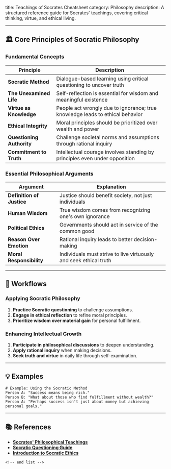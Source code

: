 title: Teachings of Socrates Cheatsheet
category: Philosophy
description: A structured reference guide for Socrates' teachings, covering critical thinking, virtue, and ethical living.

---

## 🏛️ **Core Principles of Socratic Philosophy**

### **Fundamental Concepts**

| Principle                       | Description                                                                   |
| ------------------------------- | ----------------------------------------------------------------------------- |
| **Socratic Method**       | Dialogue-based learning using critical questioning to uncover truth           |
| **The Unexamined Life**   | Self-reflection is essential for wisdom and meaningful existence              |
| **Virtue as Knowledge**   | People act wrongly due to ignorance; true knowledge leads to ethical behavior |
| **Ethical Integrity**     | Moral principles should be prioritized over wealth and power                  |
| **Questioning Authority** | Challenge societal norms and assumptions through rational inquiry             |
| **Commitment to Truth**   | Intellectual courage involves standing by principles even under opposition    |

### **Essential Philosophical Arguments**

| Argument                        | Explanation                                                       |
| ------------------------------- | ----------------------------------------------------------------- |
| **Definition of Justice** | Justice should benefit society, not just individuals              |
| **Human Wisdom**          | True wisdom comes from recognizing one's own ignorance            |
| **Political Ethics**      | Governments should act in service of the common good              |
| **Reason Over Emotion**   | Rational inquiry leads to better decision-making                  |
| **Moral Responsibility**  | Individuals must strive to live virtuously and seek ethical truth |

---

## 🔄 **Workflows**

### **Applying Socratic Philosophy**

1. **Practice Socratic questioning** to challenge assumptions.
2. **Engage in ethical reflection** to refine moral principles.
3. **Prioritize wisdom over material gain** for personal fulfillment.

### **Enhancing Intellectual Growth**

1. **Participate in philosophical discussions** to deepen understanding.
2. **Apply rational inquiry** when making decisions.
3. **Seek truth and virtue** in daily life through self-examination.

---

## 💡 **Examples**

```plaintext
# Example: Using the Socratic Method
Person A: "Success means being rich."  
Person B: "What about those who find fulfillment without wealth?"  
Person A: "Perhaps success isn't just about money but achieving personal goals."  
```

---

## 📚 **References**

- **[Socrates&#39; Philosophical Teachings](https://reasonandmeaning.com/2019/03/18/summary-of-socrates-teachings/)**
- **[Socratic Questioning Guide](https://criticalthinking.org/pages/socratic-questioning/485)**
- **[Introduction to Socratic Ethics](https://plato.stanford.edu/entries/socrates/)**

```
<!-- end list -->
```